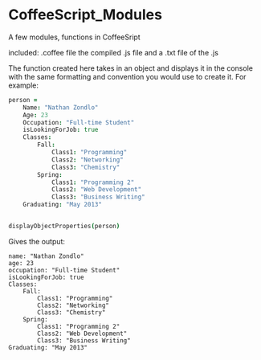 CoffeeScript_Modules
====================

A few modules, functions in CoffeeSript

included:
	.coffee file
	the compiled .js file
	and a .txt file of the .js
	
	

The function created here takes in an object and displays it in the console with the same formatting and convention
you would use to create it. For example:
```coffeescript
person =
	Name: "Nathan Zondlo"
	Age: 23
	Occupation: "Full-time Student"
	isLookingForJob: true
	Classes:
		Fall:
			Class1: "Programming"
			Class2: "Networking"
			Class3: "Chemistry"
		Spring:
			Class1: "Programming 2"
			Class2: "Web Development"
			Class3: "Business Writing"
	Graduating: "May 2013"


displayObjectProperties(person)
```
Gives the output:

```
name: "Nathan Zondlo"
age: 23
occupation: "Full-time Student"
isLookingForJob: true
Classes:
	Fall:
		Class1: "Programming"
		Class2: "Networking"
		Class3: "Chemistry"
	Spring:
		Class1: "Programming 2"
		Class2: "Web Development"
		Class3: "Business Writing"
Graduating: "May 2013"
```  
  



